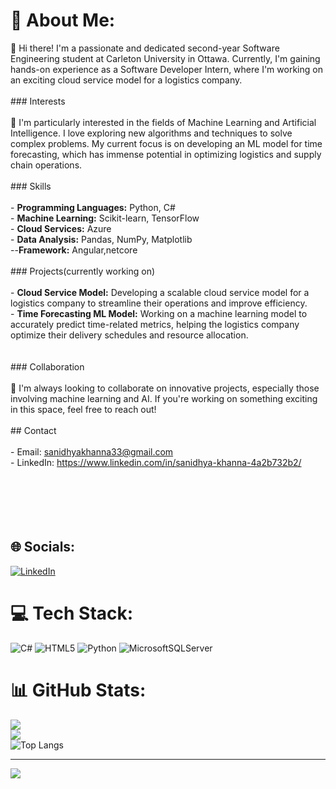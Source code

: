 # 💫 About Me:
👋 Hi there! I'm a passionate and dedicated second-year Software Engineering student at Carleton University in Ottawa. Currently, I'm gaining hands-on experience as a Software Developer Intern, where I'm working on an exciting cloud service model for a logistics company.<br><br>### Interests<br><br>🌟 I'm particularly interested in the fields of Machine Learning and Artificial Intelligence. I love exploring new algorithms and techniques to solve complex problems. My current focus is on developing an ML model for time forecasting, which has immense potential in optimizing logistics and supply chain operations.<br><br>### Skills<br><br>- **Programming Languages:** Python, C#<br>- **Machine Learning:** Scikit-learn, TensorFlow<br>- **Cloud Services:**  Azure<br>- **Data Analysis:** Pandas, NumPy, Matplotlib<br>--**Framework:** Angular,netcore <br><br>### Projects(currently working on)<br><br>- **Cloud Service Model:** Developing a scalable cloud service model for a logistics company to streamline their operations and improve efficiency.<br>- **Time Forecasting ML Model:** Working on a machine learning model to accurately predict time-related metrics, helping the logistics company optimize their delivery schedules and resource allocation.<br><br><br>### Collaboration<br><br>🤝 I'm always looking to collaborate on innovative projects, especially those involving machine learning and AI. If you're working on something exciting in this space, feel free to reach out!<br><br>## Contact<br><br>- Email: sanidhyakhanna33@gmail.com<br>- LinkedIn: https://www.linkedin.com/in/sanidhya-khanna-4a2b732b2/<br><br><br><br> <br><br>


## 🌐 Socials:
[![LinkedIn](https://img.shields.io/badge/LinkedIn-%230077B5.svg?logo=linkedin&logoColor=white)](https://linkedin.com/in/sanidhyakhanna) 

# 💻 Tech Stack:
![C#](https://img.shields.io/badge/c%23-%23239120.svg?style=for-the-badge&logo=csharp&logoColor=white) ![HTML5](https://img.shields.io/badge/html5-%23E34F26.svg?style=for-the-badge&logo=html5&logoColor=white)  ![Python](https://img.shields.io/badge/python-3670A0?style=for-the-badge&logo=python&logoColor=ffdd54)  ![MicrosoftSQLServer](https://img.shields.io/badge/Microsoft%20SQL%20Server-CC2927?style=for-the-badge&logo=microsoft%20sql%20server&logoColor=white)
# 📊 GitHub Stats:
![](https://github-readme-stats.vercel.app/api?username=sanizzz&theme=dark&hide_border=false&include_all_commits=true&count_private=false)<br/>
![](https://github-readme-streak-stats.herokuapp.com/?user=sanizzz&theme=dark&hide_border=false)<br/>
![Top Langs](https://github-readme-stats.vercel.app/api/top-langs/?username=sanizzz&layout=compact)

---
[![](https://visitcount.itsvg.in/api?id=sanizzz&icon=1&color=12)](https://visitcount.itsvg.in)

<!-- Proudly created with GPRM ( https://gprm.itsvg.in ) -->
